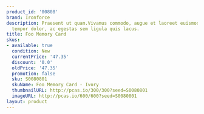 ```yaml
---
product_id: '00808'
brand: Ironforce
description: Praesent ut quam.Vivamus commodo, augue et laoreet euismod, sem sapien
  tempor dolor, ac egestas sem ligula quis lacus.
title: Foo Memory Card
skus:
- available: true
  condition: New
  currentPrice: '47.35'
  discount: '0.0'
  oldPrice: '47.35'
  promotion: false
  sku: S0080801
  skuName: Foo Memory Card - Ivory
  thumbnailURL: http://pcas.io/300/300?seed=S0080801
  imageURL: http://pcas.io/600/600?seed=S0080801
layout: product
---
```

